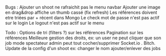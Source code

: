 Bugs :
	Ajouter un shoot ne rafraichit pas le menu navbar
	Ajouter une image en drag&drop affiche un thumb cassé (fix refresh)
	Les références doivent etre triées par + récent dans Mongo
	Le check mot de passe n'est pas actif sur le login
	Le logout n'est pas actif sur le menu

Todo :
	Options de tri (filters ?) sur les références
	Pagination sur les références
	Meilleure gestion des droits,
		ex: un user ne peut cliquer que son job
			mode spectateur
			admin peut tout cocher/supprimer
	Socket.io . Bitch.
	Update de la config d'un shoot
		ex: changer le nom
			ajouter/enlever des jobs